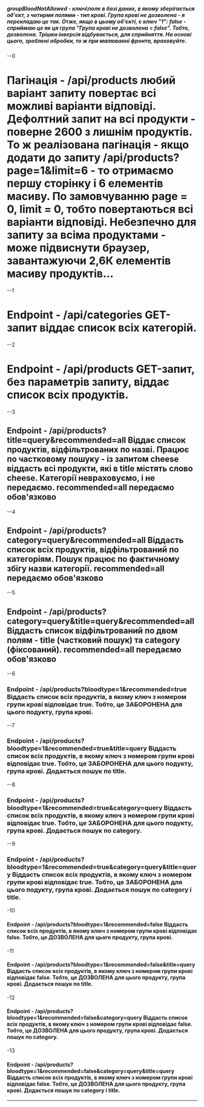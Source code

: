 ##### groupBloodNotAllowed - ключ\поле в базі даних, в якому зберігається об'єкт, з чотирмя полями - тип крові. Група крові не дозволена - я перекладаю це так. Отже, якщо в цьому об'єкті, є ключ "1": false - сприймаю це як ця група "Група крові не дозволена = false". Тобто, дозволена. Трішки інверсія відбувається, для сприйняття. На основі цього, зроблені обробки, то ж при малюванні фронта, враховуйте.

--0

# Пагінація - /api/products любий варіант запиту повертає всі можливі варіанти відповіді. Дефолтний запит на всі продукти - поверне 2600 з лишнім продуктів. То ж реалізована пагінація - якщо додати до запиту /api/products?page=1&limit=6 - то отримаємо першу сторінку і 6 елементів масиву. По замовчуванню page = 0, limit = 0, тобто повертаються всі варіанти відповіді. Небезпечно для запиту за всіма продуктами - може підвиснути браузер, завантажуючи 2,6К елементів масиву продуктів...

--1

# Endpoint - /api/categories GET-запит віддає список всіх категорій.

--2

# Endpoint - /api/products GET-запит, без параметрів запиту, віддає список всіх продуктів.

--3

## Endpoint - /api/products?title=query&recommended=all Віддає список продуктів, відфільтрованих по назві. Працює по частковому пошуку - із запитом cheese віддасть всі продукти, які в title містять слово cheese. Категорії невраховуємо, і не передаємо. recommended=all передаємо обов'язково

--4

## Endpoint - /api/products?category=query&recommended=all Віддасть список всіх продуктів, відфільтрований по категоріям. Пошук працює по фактичному збігу назви категорії. recommended=all передаємо обов'язково

--5

## Endpoint - /api/products?category=query&title=query&recommended=all Віддасть список відфільтрований по двом полям - title (частковий пошук) та category (фіксований). recommended=all передаємо обов'язково

--6

### Endpoint - /api/products?bloodtype=1&recommended=true Віддасть список всіх продуктів, в якому ключ з номером групи крові відповідає true. Тобто, це ЗАБОРОНЕНА для цього подукту, група крові.

--7

### Endpoint - /api/products?bloodtype=1&recommended=true&title=query Віддасть список всіх продуктів, в якому ключ з номером групи крові відповідає true. Тобто, це ЗАБОРОНЕНА для цього подукту, група крові. Додається пошук по title.

--8

### Endpoint - /api/products?bloodtype=1&recommended=true&category=query Віддасть список всіх продуктів, в якому ключ з номером групи крові відповідає true. Тобто, це ЗАБОРОНЕНА для цього подукту, група крові. Додається пошук по category.

--9

### Endpoint - /api/products?bloodtype=1&recommended=true&category=query&title=query Віддасть список всіх продуктів, в якому ключ з номером групи крові відповідає true. Тобто, це ЗАБОРОНЕНА для цього подукту, група крові. Додається пошук по category і title.

-10

#### Endpoint - /api/products?bloodtype=1&recommended=false Віддасть список всіх продуктів, в якому ключ з номером групи крові відповідає false. Тобто, це ДОЗВОЛЕНА для цього продукту, група крові.

-11

#### Endpoint - /api/products?bloodtype=1&recommended=false&title=query Віддасть список всіх продуктів, в якому ключ з номером групи крові відповідає false. Тобто, це ДОЗВОЛЕНА для цього продукту, група крові. Додається пошук по title.

-12

#### Endpoint - /api/products?bloodtype=1&recommended=false&category=query Віддасть список всіх продуктів, в якому ключ з номером групи крові відповідає false. Тобто, це ДОЗВОЛЕНА для цього продукту, група крові. Додається пошук по category.

-13

#### Endpoint - /api/products?bloodtype=1&recommended=false&category=query&title=query Віддасть список всіх продуктів, в якому ключ з номером групи крові відповідає false. Тобто, це ДОЗВОЛЕНА для цього продукту, група крові. Додається пошук по category i title.

---
